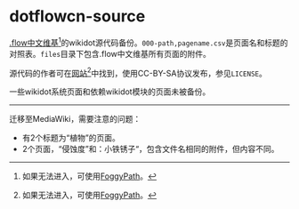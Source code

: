 # dotflowcn-source
[.flow中文维基](http://dotflowcn.wikidot.com)[^AccessMethod]的wikidot源代码备份。`000-path,pagename.csv`是页面名和标题的对照表。`files`目录下包含.flow中文维基所有页面的附件。

源代码的作者可在[网站](http://dotflowcn.wikidot.com)[^AccessMethod]中找到，使用CC-BY-SA协议发布，参见`LICENSE`。

一些wikidot系统页面和依赖wikidot模块的页面未被备份。

***

迁移至MediaWiki，需要注意的问题：
* 有2个标题为“植物”的页面。
* 2个页面，“侵蚀度”和：小铁锈子“，包含文件名相同的附件，但内容不同。

[^AccessMethod]: 如果无法进入，可使用[FoggyPath](https://github.com/rHanbowChic/FoggyPath)。
